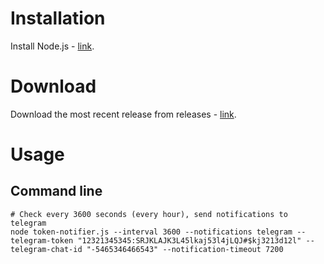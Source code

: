 # Installation 

Install Node.js - [link](https://nodejs.org/en/).

# Download

Download the most recent release from releases - [link](https://github.com/kosciolek/tokens-notifier/releases).
# Usage

## Command line

```
# Check every 3600 seconds (every hour), send notifications to telegram
node token-notifier.js --interval 3600 --notifications telegram --telegram-token "12321345345:SRJKLAJK3L45lkaj53l4jLQJ#$kj3213d12l" --telegram-chat-id "-5465346466543" --notification-timeout 7200
```

